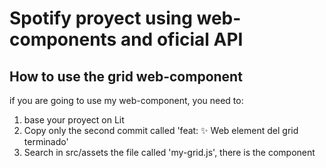 # Spotify proyect using web-components and oficial API

## How to use the grid web-component

if you are going to use my web-component, you need to:

1. base your proyect on Lit
2. Copy only the second commit called 'feat: ✨ Web element del grid terminado'
3. Search in src/assets the file called 'my-grid.js', there is the component